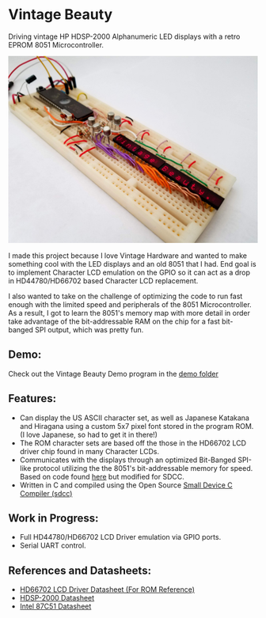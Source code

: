 # Vintage Beauty

Driving vintage HP HDSP-2000 Alphanumeric LED displays with a retro EPROM 8051 Microcontroller.

![Vintage Beauty Demo](demo/vintage_beauty_demo.jpg)

I made this project because I love Vintage Hardware and wanted to make something cool with the LED displays and an old 8051 that I had. End goal is to implement Character LCD emulation on the GPIO so it can act as a drop in HD44780/HD66702 based Character LCD replacement. 

I also wanted to take on the challenge of optimizing the code to run fast enough with the limited speed and peripherals of the 8051 Microcontroller. As a result, I got to learn the 8051's memory map with more detail in order take advantage of the bit-addressable RAM on the chip for a fast bit-banged SPI output, which was pretty fun. 

## Demo:
Check out the Vintage Beauty Demo program in the [demo folder](demo/)

## Features:
- Can display the US ASCII character set, as well as Japanese Katakana and Hiragana using a custom 5x7 pixel font stored in the program ROM. (I love Japanese, so had to get it in there!)
- The ROM character sets are based off the those in the HD66702 LCD driver chip found in many Character LCDs. 
- Communicates with the displays through an optimized Bit-Banged SPI-like protocol utilizing the the 8051's bit-addressable memory for speed. Based on code found [here](https://www.maximintegrated.com/en/app-notes/index.mvp/id/3524) but modified for SDCC.
- Written in C and compiled using the Open Source [Small Device C Compiler (sdcc)](http://sdcc.sourceforge.net/)

## Work in Progress:
- Full HD44780/HD66702 LCD Driver emulation via GPIO ports.
- Serial UART control.

## References and Datasheets:
- [HD66702 LCD Driver Datasheet (For ROM Reference)](http://www.farnell.com/datasheets/31212.pdf)
- [HDSP-2000 Datasheet](http://www.hparchive.com/PARTS/HP-Displays-HDSP-2010.pdf)
- [Intel 87C51 Datasheet](https://www.keil.com/dd/docs/datashts/intel/80x1bh_87c51_ds.pdf)


